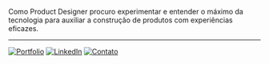 Como Product Designer procuro experimentar e entender o máximo da tecnologia para auxiliar a construção de produtos com experiências eficazes.

---

[![Portfolio](https://img.shields.io/badge/Portfolio-021a29?style=flat-square)](https://rprado.design)
[![LinkedIn](https://img.shields.io/badge/LinkedIn-021a29?style=flat-square)](https://www.linkedin.com/in/rpradosilva/)
[![Contato](https://img.shields.io/badge/Contato-021a29?style=flat-square)](mailto:contato@rprado.design)
